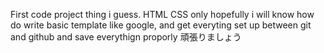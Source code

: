 First code project thing i guess.
HTML CSS only 
hopefully i will know how do write basic template like google, and get everyting set up between git and github and save everythign proporly
頑張りましょう